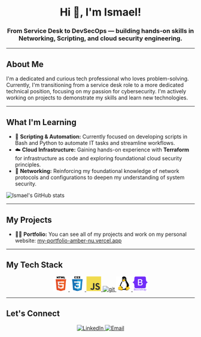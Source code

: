 <h1 align="center">Hi 👋, I'm Ismael!</h1>
<h3 align="center">From Service Desk to DevSecOps — building hands-on skills in Networking, Scripting, and cloud security engineering.</h3>

---

## About Me
I'm a dedicated and curious tech professional who loves problem-solving. Currently, I'm transitioning from a service desk role to a more dedicated technical position, focusing on my passion for cybersecurity. I'm actively working on projects to demonstrate my skills and learn new technologies.

---

## What I'm Learning
* 🌱 **Scripting & Automation:** Currently focused on developing scripts in Bash and Python to automate IT tasks and streamline workflows.
* ☁️ **Cloud Infrastructure:** Gaining hands-on experience with **Terraform** for infrastructure as code and exploring foundational cloud security principles.
* 🧠 **Networking:** Reinforcing my foundational knowledge of network protocols and configurations to deepen my understanding of system security.

![Ismael's GitHub stats](https://github-readme-stats.vercel.app/api?username=your-username&show_icons=true&theme=radical)

---

## My Projects
* 👨‍💻 **Portfolio:** You can see all of my projects and work on my personal website: [my-portfolio-amber-nu.vercel.app](https://my-portfolio-amber-nu.vercel.app/)

---

## My Tech Stack
<p align="center">
  <a href="https://www.w3.org/html/" target="_blank" rel="noreferrer"> <img src="https://raw.githubusercontent.com/devicons/devicon/master/icons/html5/html5-original-wordmark.svg" alt="html5" width="40" height="40"/> </a>
  <a href="https://www.w3schools.com/css/" target="_blank" rel="noreferrer"> <img src="https://raw.githubusercontent.com/devicons/devicon/master/icons/css3/css3-original-wordmark.svg" alt="css3" width="40" height="40"/> </a>
  <a href="https://developer.mozilla.org/en-US/docs/Web/JavaScript" target="_blank" rel="noreferrer"> <img src="https://raw.githubusercontent.com/devicons/devicon/master/icons/javascript/javascript-original.svg" alt="javascript" width="40" height="40"/> </a>
  <a href="https://git-scm.com/" target="_blank" rel="noreferrer"> <img src="https://www.vectorlogo.zone/logos/git-scm/git-scm-icon.svg" alt="git" width="40" height="40"/> </a>
  <a href="https://www.linux.org/" target="_blank" rel="noreferrer"> <img src="https://raw.githubusercontent.com/devicons/devicon/master/icons/linux/linux-original.svg" alt="linux" width="40" height="40"/> </a>
  <a href="https://getbootstrap.com" target="_blank" rel="noreferrer"> <img src="https://raw.githubusercontent.com/devicons/devicon/master/icons/bootstrap/bootstrap-plain-wordmark.svg" alt="bootstrap" width="40" height="40"/> </a>
</p>

---

## Let's Connect
<p align="center">
  <a href="https://www.linkedin.com/in/isma2025" target="_blank" rel="noreferrer">
    <img src="https://raw.githubusercontent.com/rahuldkjain/github-profile-readme-generator/master/src/images/icons/Social/linked-in-alt.svg" alt="LinkedIn" width="30" height="40"/>
  </a>
  <a href="mailto:ismaelnajerafuentes@gmail.com" target="_blank" rel="noreferrer">
    <img src="https://www.vectorlogo.zone/logos/gmail/gmail-icon.svg" alt="Email" width="30" height="40"/>
  </a>
</p>
